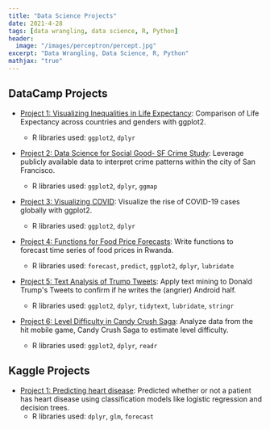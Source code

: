 ```yaml
---
title: "Data Science Projects"
date: 2021-4-28
tags: [data wrangling, data science, R, Python]
header:
  image: "/images/perceptron/percept.jpg"
excerpt: "Data Wrangling, Data Science, R, Python"
mathjax: "true"
---
```


## DataCamp Projects 
  
- [Project 1: Visualizing Inequalities in Life Expectancy](https://github.com/cbatra9/DataScienceProjects/blob/master/Visualizing%20Inequalities%20in%20Life%20Expectancy.ipynb): Comparison of Life Expectancy across countries and genders with ggplot2.
  - R libraries used: `ggplot2`, `dplyr`
  
- [Project 2: Data Science for Social Good- SF Crime Study](https://github.com/cbatra9/DataScienceProjects/blob/master/Data%20Science%20for%20Social%20Good-%20SF%20Crime%20Study.ipynb): Leverage publicly available data to interpret crime patterns within the city of San Francisco.
  - R libraries used: `ggplot2`, `dplyr`, `ggmap`
  
- [Project 3: Visualizing COVID](https://github.com/cbatra9/DataScienceProjects/blob/master/Visualizing%20COVID.ipynb): Visualize the rise of COVID-19 cases globally with ggplot2.
  - R libraries used: `ggplot2`, `dplyr`

- [Project 4: Functions for Food Price Forecasts](https://github.com/cbatra9/DataScienceProjects/blob/master/Functions%20for%20Food%20Price%20Forecasts.ipynb): Write functions to forecast time series of food prices in Rwanda.
  - R libraries used: `forecast`, `predict`, `ggplot2`, `dplyr`, `lubridate`

- [Project 5: Text Analysis of Trump Tweets](https://github.com/cbatra9/DataScienceProjects/blob/master/Text%20Analysis%20of%20Trump%20Tweets.ipynb): Apply text mining to Donald Trump's Tweets to confirm if he writes the (angrier) Android half.
  - R libraries used: `ggplot2`, `dplyr`, `tidytext`, `lubridate`, `stringr`

- [Project 6: Level Difficulty in Candy Crush Saga](https://github.com/cbatra9/DataScienceProjects/blob/master/Level%20Difficulty%20in%20Candy%20Crush%20Saga.ipynb): Analyze data from the hit mobile game, Candy Crush Saga to estimate level difficulty.
  - R libraries used: `ggplot2`, `dplyr`, `readr`

## Kaggle Projects 

- [Project 1: Predicting heart disease](https://github.com/cbatra9/DataScienceProjects/blob/master/Predicting%20heart%20disease): 
Predicted whether or not a patient has heart disease using classification models like logistic regression and decision trees.
  - R libraries used: `dplyr`, `glm`, `forecast`


